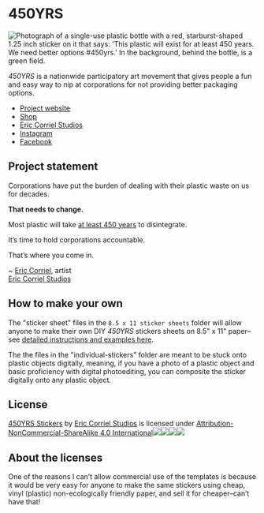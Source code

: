# 450YRS

![Photograph of a single-use plastic bottle with a red, starburst-shaped 1.25 inch sticker on it that says: 'This plastic will exist for at least 450 years. We need better options #450yrs.' In the background, behind the bottle, is a green field.](https://atleast450years.com/img/pages/index/hero/v7/P1230423-landscape.jpg)

*450YRS* is a nationwide participatory art movement that gives people a fun and easy way to nip at corporations for not providing better packaging options. 

- [Project website](https://atleast450years.com)
- [Shop](https://shop.ericcorrielstudios.com)
- [Eric Corriel Studios](https://ericcorrielstudios.com)
- [Instagram](https://Instagram.com/ericcorrielstudios)
- [Facebook](https://facebook.com/450yrs)

## Project statement
Corporations have put the burden of dealing with their plastic waste on us for decades.

**That needs to change.**

Most plastic will take [at least 450 years](https://atleast450years.com#does-most-plastic-really-last-at-least-450-years) to disintegrate.

It’s time to hold corporations accountable.

That’s where you come in.

~ [Eric Corriel](https://ericcorrielstudios.com/about/eric-corriel), artist  
[Eric Corriel Studios](https://ericcorrielstudios.com)

## How to make your own
The "sticker sheet" files in the ```8.5 x 11 sticker sheets``` folder will allow anyone to make their own DIY *450YRS* stickers sheets on 8.5" x 11" paper–see [detailed instructions and examples here](https://atleast450years.com/diy). 

The the files in the "individual-stickers" folder are meant to be stuck onto plastic objects digitally, meaning, if you have a photo of a plastic object and basic proficiency with digital photoediting, you can composite the sticker digitally onto any plastic object. 


## License
[450YRS Stickers](https://450stickers.com) by [Eric Corriel Studios](https://ericcorrielstudios.com) is licensed under [Attribution-NonCommercial-ShareAlike 4.0 International![](https://mirrors.creativecommons.org/presskit/icons/cc.svg?ref=chooser-v1)![](https://mirrors.creativecommons.org/presskit/icons/by.svg?ref=chooser-v1)![](https://mirrors.creativecommons.org/presskit/icons/nc.svg?ref=chooser-v1)![](https://mirrors.creativecommons.org/presskit/icons/sa.svg?ref=chooser-v1)](http://creativecommons.org/licenses/by-nc-sa/4.0/?ref=chooser-v1)

## About the licenses
One of the reasons I can’t allow commercial use of the templates is because it would be very easy for anyone to make the same stickers using cheap, vinyl (plastic) non-ecologically friendly paper, and sell it for cheaper–can’t have that!